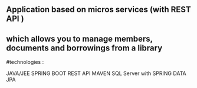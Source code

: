 ## Application  based on micros services (with REST API ) 
## which allows you to manage members, documents and borrowings from a library

#technologies :

JAVA/JEE
SPRING BOOT 
REST API 
MAVEN
SQL Server with SPRING DATA JPA
